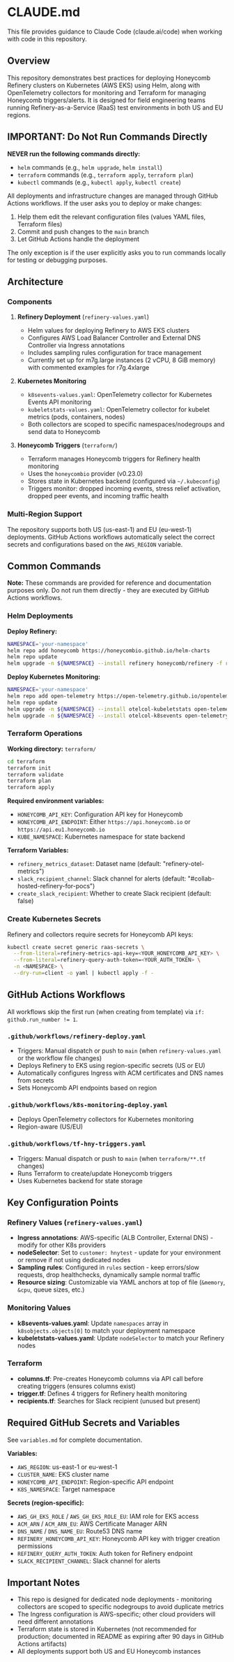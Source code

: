 # CLAUDE.md

This file provides guidance to Claude Code (claude.ai/code) when working with code in this repository.

## Overview

This repository demonstrates best practices for deploying Honeycomb Refinery clusters on Kubernetes (AWS EKS) using Helm, along with OpenTelemetry collectors for monitoring and Terraform for managing Honeycomb triggers/alerts. It is designed for field engineering teams running Refinery-as-a-Service (RaaS) test environments in both US and EU regions.

## IMPORTANT: Do Not Run Commands Directly

**NEVER run the following commands directly:**

- `helm` commands (e.g., `helm upgrade`, `helm install`)
- `terraform` commands (e.g., `terraform apply`, `terraform plan`)
- `kubectl` commands (e.g., `kubectl apply`, `kubectl create`)

All deployments and infrastructure changes are managed through GitHub Actions workflows. If the user asks you to deploy or make changes:

1. Help them edit the relevant configuration files (values YAML files, Terraform files)
2. Commit and push changes to the `main` branch
3. Let GitHub Actions handle the deployment

The only exception is if the user explicitly asks you to run commands locally for testing or debugging purposes.

## Architecture

### Components

1. **Refinery Deployment** (`refinery-values.yaml`)

   - Helm values for deploying Refinery to AWS EKS clusters
   - Configures AWS Load Balancer Controller and External DNS Controller via Ingress annotations
   - Includes sampling rules configuration for trace management
   - Currently set up for m7g.large instances (2 vCPU, 8 GiB memory) with commented examples for r7g.4xlarge

2. **Kubernetes Monitoring**

   - `k8sevents-values.yaml`: OpenTelemetry collector for Kubernetes Events API monitoring
   - `kubeletstats-values.yaml`: OpenTelemetry collector for kubelet metrics (pods, containers, nodes)
   - Both collectors are scoped to specific namespaces/nodegroups and send data to Honeycomb

3. **Honeycomb Triggers** (`terraform/`)
   - Terraform manages Honeycomb triggers for Refinery health monitoring
   - Uses the `honeycombio` provider (v0.23.0)
   - Stores state in Kubernetes backend (configured via `~/.kubeconfig`)
   - Triggers monitor: dropped incoming events, stress relief activation, dropped peer events, and incoming traffic health

### Multi-Region Support

The repository supports both US (us-east-1) and EU (eu-west-1) deployments. GitHub Actions workflows automatically select the correct secrets and configurations based on the `AWS_REGION` variable.

## Common Commands

**Note:** These commands are provided for reference and documentation purposes only. Do not run them directly - they are executed by GitHub Actions workflows.

### Helm Deployments

**Deploy Refinery:**

```bash
NAMESPACE='your-namespace'
helm repo add honeycomb https://honeycombio.github.io/helm-charts
helm repo update
helm upgrade -n ${NAMESPACE} --install refinery honeycomb/refinery -f refinery-values.yaml --wait
```

**Deploy Kubernetes Monitoring:**

```bash
NAMESPACE='your-namespace'
helm repo add open-telemetry https://open-telemetry.github.io/opentelemetry-helm-charts
helm repo update
helm upgrade -n ${NAMESPACE} --install otelcol-kubeletstats open-telemetry/opentelemetry-collector -f kubeletstats-values.yaml --wait
helm upgrade -n ${NAMESPACE} --install otelcol-k8sevents open-telemetry/opentelemetry-collector -f k8sevents-values.yaml --wait
```

### Terraform Operations

**Working directory:** `terraform/`

```bash
cd terraform
terraform init
terraform validate
terraform plan
terraform apply
```

**Required environment variables:**

- `HONEYCOMB_API_KEY`: Configuration API key for Honeycomb
- `HONEYCOMB_API_ENDPOINT`: Either `https://api.honeycomb.io` or `https://api.eu1.honeycomb.io`
- `KUBE_NAMESPACE`: Kubernetes namespace for state backend

**Terraform Variables:**

- `refinery_metrics_dataset`: Dataset name (default: "refinery-otel-metrics")
- `slack_recipient_channel`: Slack channel for alerts (default: "#collab-hosted-refinery-for-pocs")
- `create_slack_recipient`: Whether to create Slack recipient (default: false)

### Create Kubernetes Secrets

Refinery and collectors require secrets for Honeycomb API keys:

```bash
kubectl create secret generic raas-secrets \
  --from-literal=refinery-metrics-api-key=<YOUR_HONEYCOMB_API_KEY> \
  --from-literal=refinery-query-auth-token=<YOUR_AUTH_TOKEN> \
  -n <NAMESPACE> \
  --dry-run=client -o yaml | kubectl apply -f -
```

## GitHub Actions Workflows

All workflows skip the first run (when creating from template) via `if: github.run_number != 1`.

### `.github/workflows/refinery-deploy.yaml`

- Triggers: Manual dispatch or push to `main` (when `refinery-values.yaml` or the workflow file changes)
- Deploys Refinery to EKS using region-specific secrets (US or EU)
- Automatically configures Ingress with ACM certificates and DNS names from secrets
- Sets Honeycomb API endpoints based on region

### `.github/workflows/k8s-monitoring-deploy.yaml`

- Deploys OpenTelemetry collectors for Kubernetes monitoring
- Region-aware (US/EU)

### `.github/workflows/tf-hny-triggers.yaml`

- Triggers: Manual dispatch or push to `main` (when `terraform/**.tf` changes)
- Runs Terraform to create/update Honeycomb triggers
- Uses Kubernetes backend for state storage

## Key Configuration Points

### Refinery Values (`refinery-values.yaml`)

- **Ingress annotations**: AWS-specific (ALB Controller, External DNS) - modify for other K8s providers
- **nodeSelector**: Set to `customer: hnytest` - update for your environment or remove if not using dedicated nodes
- **Sampling rules**: Configured in `rules` section - keep errors/slow requests, drop healthchecks, dynamically sample normal traffic
- **Resource sizing**: Customizable via YAML anchors at top of file (`&memory`, `&cpu`, queue sizes, etc.)

### Monitoring Values

- **k8sevents-values.yaml**: Update `namespaces` array in `k8sobjects.objects[0]` to match your deployment namespace
- **kubeletstats-values.yaml**: Update `nodeSelector` to match your Refinery nodes

### Terraform

- **columns.tf**: Pre-creates Honeycomb columns via API call before creating triggers (ensures columns exist)
- **trigger.tf**: Defines 4 triggers for Refinery health monitoring
- **recipients.tf**: Searches for Slack recipient (unused but present)

## Required GitHub Secrets and Variables

See `variables.md` for complete documentation.

**Variables:**

- `AWS_REGION`: us-east-1 or eu-west-1
- `CLUSTER_NAME`: EKS cluster name
- `HONEYCOMB_API_ENDPOINT`: Region-specific API endpoint
- `K8S_NAMESPACE`: Target namespace

**Secrets (region-specific):**

- `AWS_GH_EKS_ROLE` / `AWS_GH_EKS_ROLE_EU`: IAM role for EKS access
- `ACM_ARN` / `ACM_ARN_EU`: AWS Certificate Manager ARN
- `DNS_NAME` / `DNS_NAME_EU`: Route53 DNS name
- `REFINERY_HONEYCOMB_API_KEY`: Honeycomb API key with trigger creation permissions
- `REFINERY_QUERY_AUTH_TOKEN`: Auth token for Refinery endpoint
- `SLACK_RECIPIENT_CHANNEL`: Slack channel for alerts

## Important Notes

- This repo is designed for dedicated node deployments - monitoring collectors are scoped to specific nodegroups to avoid duplicate metrics
- The Ingress configuration is AWS-specific; other cloud providers will need different annotations
- Terraform state is stored in Kubernetes (not recommended for production; documented in README as expiring after 90 days in GitHub Actions artifacts)
- All deployments support both US and EU Honeycomb instances
